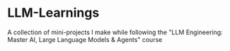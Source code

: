 # LLM-Learnings
A collection of mini-projects I make while following the "LLM Engineering: Master AI, Large Language Models &amp; Agents" course
